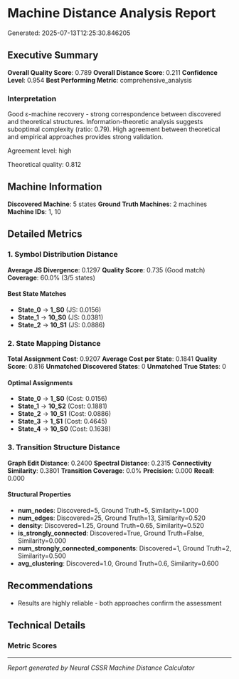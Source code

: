 # Machine Distance Analysis Report

Generated: 2025-07-13T12:25:30.846205

## Executive Summary

**Overall Quality Score**: 0.789
**Overall Distance Score**: 0.211
**Confidence Level**: 0.954
**Best Performing Metric**: comprehensive_analysis

### Interpretation
Good ε-machine recovery - strong correspondence between discovered and theoretical structures. Information-theoretic analysis suggests suboptimal complexity (ratio: 0.79). High agreement between theoretical and empirical approaches provides strong validation.

Agreement level: high

Theoretical quality: 0.812

## Machine Information

**Discovered Machine**: 5 states
**Ground Truth Machines**: 2 machines
**Machine IDs**: 1, 10

## Detailed Metrics

### 1. Symbol Distribution Distance

**Average JS Divergence**: 0.1297
**Quality Score**: 0.735 (Good match)
**Coverage**: 60.0% (3/5 states)

#### Best State Matches
- **State_0** → **1_S0** (JS: 0.0156)
- **State_1** → **10_S0** (JS: 0.0381)
- **State_2** → **10_S1** (JS: 0.0886)


### 2. State Mapping Distance  

**Total Assignment Cost**: 0.9207
**Average Cost per State**: 0.1841
**Quality Score**: 0.816
**Unmatched Discovered States**: 0
**Unmatched True States**: 0

#### Optimal Assignments
- **State_0** → **1_S0** (Cost: 0.0156)
- **State_1** → **10_S2** (Cost: 0.1881)
- **State_2** → **10_S1** (Cost: 0.0886)
- **State_3** → **1_S1** (Cost: 0.4645)
- **State_4** → **10_S0** (Cost: 0.1638)


### 3. Transition Structure Distance

**Graph Edit Distance**: 0.2400
**Spectral Distance**: 0.2315
**Connectivity Similarity**: 0.3801
**Transition Coverage**: 0.0%
**Precision**: 0.000
**Recall**: 0.000

#### Structural Properties
- **num_nodes**: Discovered=5, Ground Truth=5, Similarity=1.000
- **num_edges**: Discovered=25, Ground Truth=13, Similarity=0.520
- **density**: Discovered=1.25, Ground Truth=0.65, Similarity=0.520
- **is_strongly_connected**: Discovered=True, Ground Truth=False, Similarity=0.000
- **num_strongly_connected_components**: Discovered=1, Ground Truth=2, Similarity=0.500
- **avg_clustering**: Discovered=1.0, Ground Truth=0.6, Similarity=0.600


## Recommendations

- Results are highly reliable - both approaches confirm the assessment

## Technical Details

### Metric Scores


---
*Report generated by Neural CSSR Machine Distance Calculator*
